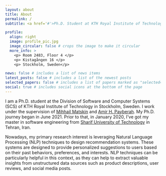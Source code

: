 ```yaml
---
layout: about
title: About
permalink: /
subtitle: <a href='#'>Ph.D. Student at KTH Royal Institute of Technology</a>

profile:
  align: right
  image: profile_pic.jpg
  image_circular: false # crops the image to make it circular
  more_info: >
    <p> Room 2483, Floor 4 </p>
    <p> Kistagången 16 </p> 
    <p> Stockholm, Sweden</p>

news: false # includes a list of news items
latest_posts: false # includes a list of the newest posts
selected_papers: false # includes a list of papers marked as "selected={true}"
social: true # includes social icons at the bottom of the page
---
```


I am a Ph.D. student at the Division of Software and Computer Systems (SCS) of KTH Royal Institute of Technology in Stockholm, Sweden. I work under the supervision of [Mihhail Matskin][misha_profile] and [Amir H. Payberah][amir_profile]. My Ph.D. journey began in June 2021. Prior to that, in January 2020, I've got my master in software engineering from [Sharif University of Technology][sharif_page] in Tehran, Iran. 


Nowadays, my primary research interest is leveraging Natural Language Processing (NLP) techniques to design recommendation systems. These systems are designed to provide personalized suggestions to users based on their past behaviors, preferences, and interests. NLP techniques can be particularly helpful in this context, as they can help to extract valuable insights from unstructured data sources such as product descriptions, user reviews, and social media posts.
 <!-- By applying NLP techniques to these data sources, we can develop more accurate and effective recommendation systems that can better capture user preferences and provide more relevant suggestions. -->


[misha_profile]: https://www.kth.se/profile/misha
[amir_profile]:  https://payberah.github.io
[sharif_page]: https://en.sharif.edu/